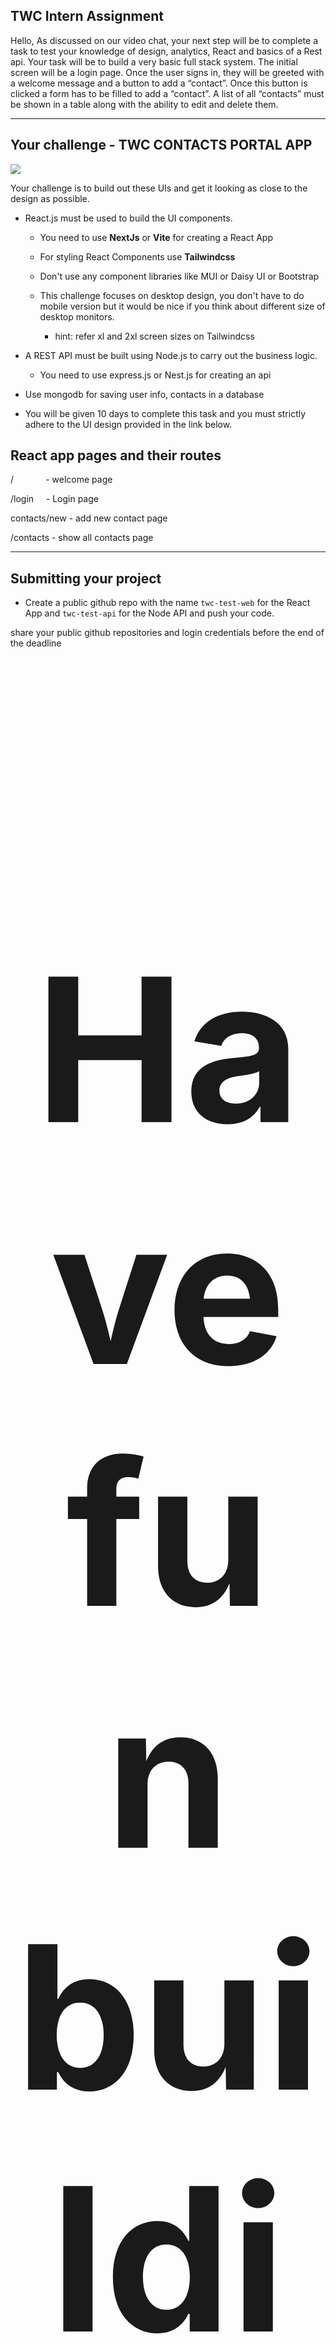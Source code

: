 ## TWC Intern Assignment

Hello, 
As discussed on our video chat, your next step will be to complete a task to test your knowledge of design, analytics, React and basics of a Rest api.
Your task will be to build a very basic full stack system. The initial screen will be a login page. Once the user signs in, they will be greeted with a welcome message and a button to add a “contact”. Once this button is clicked a form has to be filled to add a “contact”. A list of all “contacts” must be shown in a table along with the ability to edit and delete them. 

---

## Your challenge - TWC CONTACTS PORTAL APP

![](assets/2023-02-01-18-33-24-Login.png)

Your challenge is to build out these UIs and get it looking as close to the design as possible.

- React.js must be used to build the UI components.
  
  - You need to use **NextJs** or **Vite** for creating a React App
  
  - For styling React Components use **Tailwindcss**
  
  - Don't use any component libraries like  MUI or Daisy UI or Bootstrap
  
  - This challenge focuses on desktop design, you don't have to do mobile version but it would be nice if you think about different size of desktop monitors.
    
    - hint: refer xl and 2xl screen sizes on Tailwindcss

- A REST API must be built using Node.js to carry out the business logic.
  
  - You need to use express.js or Nest.js for creating an api

- Use mongodb for saving user info, contacts in a database    

- You will be given 10 days to complete this task and you must strictly adhere to the UI design provided in the link below.

## React app pages and their routes

/             - welcome page

/login     - Login page

contacts/new - add new contact page

/contacts  - show all contacts page

---

## Submitting your project

- Create a public github repo with the name `twc-test-web` for the React App and  `twc-test-api` for the Node API and push your code.

share your public github repositories and login credentials  before the end of the deadline

<div align="center" style="font-size:10rem" > <b> <h1> Have fun building! 🚀 </h1> </b> </div>
